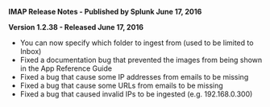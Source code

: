 **IMAP Release Notes - Published by Splunk June 17, 2016**


**Version 1.2.38 - Released June 17, 2016**

* You can now specify which folder to ingest from (used to be limited to Inbox)
* Fixed a documentation bug that prevented the images from being shown in the App Reference Guide
* Fixed a bug that cause some IP addresses from emails to be missing
* Fixed a bug that cause some URLs from emails to be missing
* Fixed a bug that caused invalid IPs to be ingested (e.g. 192.168.0.300)
